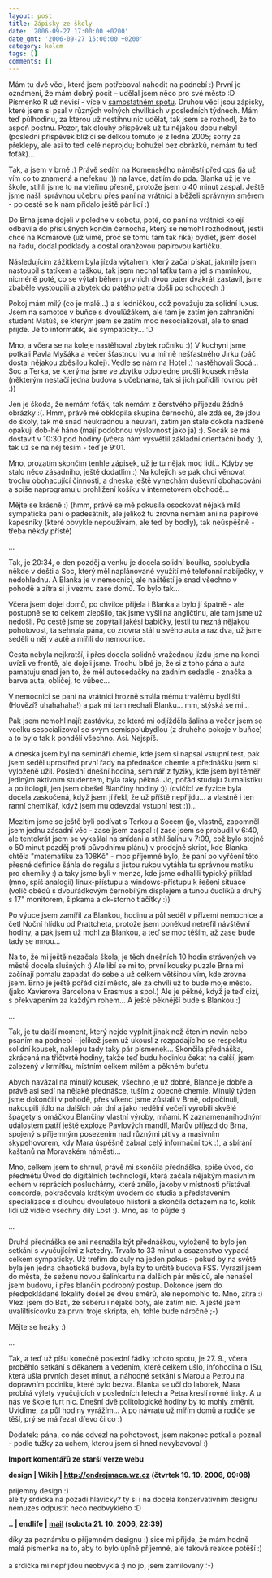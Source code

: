 ```yaml
---
layout: post
title: Zápisky ze školy
date: '2006-09-27 17:00:00 +0200'
date_gmt: '2006-09-27 15:00:00 +0200'
category: kolem
tags: []
comments: []
---
```

<p>Mám tu dvě věci, které jsem potřeboval nahodit na podnebí :) První je oznámení, že mám dobrý pocit &ndash; udělal jsem něco pro své město :D Písmenko R už nevisí - více v <a href="http://podnebi.jan-martinek.com/index.php?a=20060914">samostatném spotu</a>. Druhou věcí jsou zápisky, které jsem si psal v různých volných chvilkách v posledních týdnech. Mám teď půlhodinu, za kterou už nestihnu nic udělat, tak jsem se rozhodl, že to aspoň postnu. Pozor, tak dlouhý příspěvek už tu nějakou dobu nebyl (poslední příspěvek blížící se délkou tomuto je z ledna 2005; sorry za překlepy, ale asi to teď celé neprojdu; bohužel bez obrázků, nemám tu teď foťák)...</p>
<p>Tak, a jsem v brně :) Právě sedím na Komenského náměstí před cps (já už vím co to znamená a neřeknu :)) na lavce, datlím do pda. Blanka už je ve škole, stihli jsme to na vteřinu přesně, protože jsem o 40 minut zaspal. Ještě jsme našli správnou učebnu přes paní na vrátnici a běželi správným směrem - po cestě se k nám přidalo ještě pár lidí :)</p>
<p>Do Brna jsme dojeli v poledne v sobotu, poté, co paní na vrátnici kolejí odbavila do příslušných končin černocha, který se nemohl rozhodnout, jestli chce na Komárově (už vímě, proč se tomu tam tak říká) bydlet, jsem došel na řadu, dodal podklady a dostal oranžovou papírovou kartičku.</p>
<p>Následujícím zážitkem byla jízda výtahem, který začal pískat, jakmile jsem nastoupil s tatíkem a taškou, tak jsem nechal taťku tam a jel s maminkou, nicméně poté, co se výtah během prvních dvou pater dvakrát zastavil, jsme zbaběle vystoupili a zbytek do pátého patra došli po schodech :)</p>
<p>Pokoj mám milý (co je malé...) a s ledničkou, což považuju za solidní luxus. Jsem na samotce v buňce s dvoulůžákem, ale tam je zatím jen zahraniční student Matúš, se kterým jsem se zatím moc nesocializoval, ale to snad přijde. Je to informatik, ale sympatický... :D</p>
<p>Mno, a včera se na koleje nastěhoval zbytek ročníku :)) V kuchyni jsme potkali Pavla Myšáka a večer šťastnou Ivu a mírně nešťastného Jirku (páč dostal nějakou zběsilou kolej). Vedle se nám na Hotel :) nastěhovali Socá... Soc a Terka, se kterýma jsme ve zbytku odpoledne prošli kousek města (některým nestačí jedna budova s učebnama, tak si jich pořídili rovnou pět :)) </p>
<p>Jen je škoda, že nemám foťák, tak nemám z čerstvého příjezdu žádné obrázky :(. Hmm, právě mě obklopila skupina černochů, ale zdá se, že jdou do školy, tak mě snad neukradnou a neuvaří, zatím jen stále dokola nadšeně opakují dob-hé háno (mají podobnou výslovnost jako já) :). Socák se má dostavit v 10:30 pod hodiny (včera nám vysvětlil základní orientační body :), tak už se na něj těším - teď je 9:01.</p>
<p>Mno, prozatím skončím tenhle zápisek, už je tu nějak moc lidí... Kdyby se stalo něco zásadního, ještě dodatlím :) Na kolejích se pak chci věnovat trochu obohacující činnosti, a dneska ještě vynechám duševní obohacování a spíše naprogramuju prohlížení košíku v internetovém obchodě...</p>
<p>Mějte se krásně :) (hmm, právě se mě pokusila osockovat nějaká milá sympatická paní o padesátník, ale jelikož tu zrovna nemám ani na papírové kapesníky (které obvykle nepoužívám, ale teď by bodly), tak neúspěšně - třeba někdy přístě)</p>
<p>...</p>
<p>Tak, je 20:34, o den pozděj a venku je docela solidní bouřka, spolubydla někde v dešti a Soc, který měl naplánované využití mé telefonní nabíječky, v nedohlednu. A Blanka je v nemocnici, ale naštěstí je snad všechno v pohodě a zítra si ji vezmu zase domů. To bylo tak...</p>
<p>Včera jsem dojel domů, po chvilce přijela i Blanka a bylo jí špatně - ale postupně se to celkem zlepšilo, tak jsme vyšli na angličtinu, ale tam jsme už nedošli. Po cestě jsme se zopýtali jakési babičky, jestli tu nezná nějakou pohotovost, ta sehnala pána, co zrovna stál u svého auta a raz dva, už jsme seděli u něj v autě a mířili do nemocnice.</p>
<p>Cesta nebyla nejkratší, i přes docela solidně vražednou jízdu jsme na konci uvízli ve frontě, ale dojeli jsme. Trochu blbé je, že si z toho pána a auta pamatuju snad jen to, že měl autosedačky na zadním sedadle - značka a barva auta, obličej, to vůbec...</p>
<p>V nemocnici se paní na vrátnici hrozně smála mému trvalému bydlišti (Hovězí? uhahahaha!) a pak mi tam nechali Blanku... mm, stýská se mi...</p>
<p>Pak jsem nemohl najít zastávku, ze které mi odjížděla šalina a večer jsem se vcelku sesocializoval se svým semispolubydlou (z druhého pokoje v buňce) a to bylo tak k pondělí všechno. Asi. Nejspíš.</p>
<p>A dneska jsem byl na semináři chemie, kde jsem si napsal vstupní test, pak jsem seděl uprostřed první řady na přednášce chemie a přednášku jsem si vyloženě užil. Poslední dnešní hodina, seminář z fyziky, kde jsem byl téměř jediným aktivním studentem, byla taky pěkná. Jo, pořád studuju žurnalistiku a politologii, jen jsem obešel Blančiny hodiny :)) (cvičící ve fyzice byla docela zaskočená, když jsem jí řekl, že už příště nepřijdu... a vlastně i ten ranní chemikář, když jsem mu odevzdal vstupní test :))...</p>
<p>Mezitím jsme se ještě byli podívat s Terkou a Socem (jo, vlastně, zapomněl jsem jednu zásadní věc - zase jsem zaspal :( zase jsem se probudil v 6:40, ale tentokrát jsem se vykašlal na snídani a stihl šalinu v 7:09,  což bylo stejně o 50 minut pozděj proti původnímu plánu) v prodejně skript, kde Blanka chtěla "matematiku za 108Kč" - moc příjemné bylo, že paní po vyřčení této přesné definice šáhla do regálu a jistou rukou vytáhla tu správnou matiku pro chemiky :) a taky jsme byli v menze, kde jsme odhalili typický příklad (mno, spíš analogii) linux-přístupu a windows-přístupu k řešení situace (volič obědů s dvouřádkovým černobílým displejem a tunou čudlíků a druhý s 17" monitorem, šipkama a ok-storno tlačítky :))</p>
<p>Po výuce jsem zamířil za Blankou, hodinu a půl seděl v přízemí nemocnice a četl Noční hlídku od Prattcheta, protože jsem poněkud netrefil návštěvní hodiny, a pak jsem už mohl za Blankou, a teď se moc těším, až zase bude tady se mnou... </p>
<p>Na to, že mi ještě nezačala škola, je těch dnešních 10 hodin strávených ve městě docela slušných :) Ale líbí se mi to, první kousky puzzle Brna mi začínají pomalu zapadat do sebe a už celkem většinou vím, kde zrovna jsem. Brno je ještě pořád cizí město, ale za chvíli už to bude moje město. (jako Xavierova Barcelona v Erasmus a spol.) Ale je pěkné, když je teď cizí, s překvapením za každým rohem... A ještě pěknější bude s Blankou :)</p>
<p>...</p>
<p>Tak, je tu další moment, který nejde vyplnit jinak než čtením novin nebo psaním na podnebí - jelikož jsem už ukousl z rozpadajícího se respektu solidní kousek, naklepu tady taky pár písmenek... Skončila přednáška, zkrácená na třičtvrtě hodiny, takže teď budu hodinku čekat na další, jsem  zalezený v krmítku, místním celkem milém a pěkném
bufetu. </p>
<p>Abych navázal na minulý kousek, všechno je už dobré, Blance je dobře a právě asi sedí na nějaké přednášce, tuším z obecné chemie. Minulý týden jsme dokončili v pohodě, přes víkend jsme zůstali v Brně, odpočinuli, nakoupili jídlo na dalších pár dní a jako nedělní večeři vyrobili skvělé špagety s omáčkou Blančiny vlastní výroby, mňami. K zaznamenáníhodným událostem patří ještě exploze Pavlových mandlí, Marův příjezd do Brna, spojený s příjemným posezením nad různými pitivy a masivním skypehovorem, kdy Mara úspěšně zabral celý informační tok :), a sbírání kaštanů na Moravském náměstí...</p>
<p>Mno, celkem jsem to shrnul, právě mi skončila přednáška, spíše úvod, do předmětu Úvod do digitálních technologií, která začala nějakým masivním echem v reprácích posluchárny, které znělo, jakoby v místnosti přistával concorde, pokračovala krátkým úvodem do studia a představením specializace s dlouhou dvouletouo hiistorií a skončila dotazem na to, kolik lidí už vidělo všechny díly Lost :). Mno, asi to půjde :)</p>
<p>...</p>
<p>Druhá přednáška se ani nesnažila být přednáškou, vyloženě to bylo jen setkání s vyučujícími z katedry. Trvalo to 33 minut a osazenstvo vypadá celkem sympaticky. Už trefím do auly na jeden pokus - pokud by na světě byla jen jedna chaotická budova, byla by to určitě budova FSS. Vyrazil jsem do města, že seženu novou šalinkartu na dalších pár měsíců, ale nenašel jsem budovu, i přes blančin podrobný postup. Dokonce jsem do předpokládané lokality došel ze dvou směrů, ale nepomohlo to. Mno, zítra :) Vlezl jsem do Bati, že seberu i nějaké boty, ale zatím nic. A ještě jsem uvaliltisícovku za první troje skripta, eh, tohle bude náročné ;-)</p>
<p>Mějte se hezky :)</p>
<p>...</p>
<p>Tak, a teď už píšu konečně poslední řádky tohoto spotu, je 27. 9., včera proběhlo setkání s děkanem a vedením, které celkem ušlo, infohodina o ISu, která ušla prvních deset minut, a náhodné setkání s Marou a Petrou na dopravním podniku, které bylo bezva. Blanka se učí do laborek, Mara probírá výlety vyučujících v posledních letech a Petra kreslí rovné linky. A u nás ve škole furt nic. Dnešní dvě politologické hodiny by to mohly změnit. Uvidíme, za půl hodiny vyrážím... A po návratu už mířím domů a rodiče se těší, prý se má řezat dřevo či co :)</p>
<p>Dodatek: pána, co nás odvezl na pohotovost, jsem nakonec potkal a poznal - podle tužky za uchem, kterou jsem si hned nevybavoval :)</p>
<div class="import-komentaru">
<p><strong>Import komentářů ze starší verze webu</strong></p>
<div class="comment">
<p style="font-weight:bold"><span class="compredmet">design</span> | <span class="comname">Wikih</span> |  <a href="http://ondrejmaca.wz.cz">http://ondrejmaca.wz.cz</a> (čtvrtek&nbsp;19.&nbsp;10.&nbsp;2006,&nbsp;09:08)</p>
<p>prijemny design :) <br> ale ty srdicka na pozadi hlavicky? ty si i na docela konzervativnim designu nemuzes odpustit neco neobvykleho :D </p>
</div>
<div class="comment">
<p style="font-weight:bold"><span class="compredmet">..</span> | <span class="comname">endlife</span> |  <a href="mailto:jan.martinek@post.cz">mail</a> (sobota&nbsp;21.&nbsp;10.&nbsp;2006,&nbsp;22:39)</p>
<p>díky za poznámku o příjemném designu :) sice mi přijde, že mám hodně malá písmenka na to, aby to bylo úplně příjemné, ale taková reakce potěší :) <br>  <br> a srdíčka mi nepřijdou neobvyklá :) no jo, jsem zamilovaný :-) </p>
</div>
</div>
